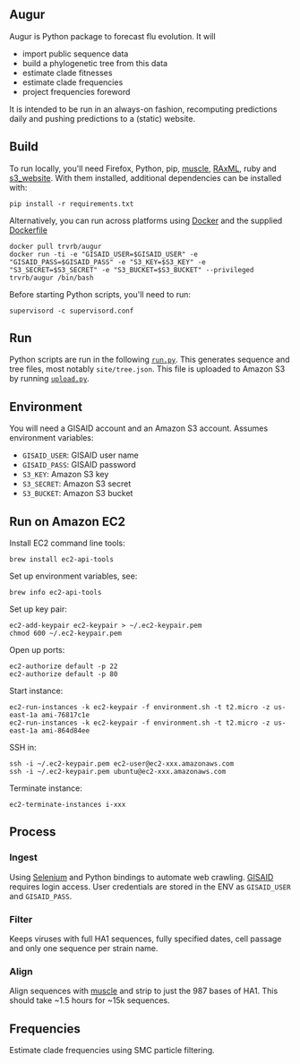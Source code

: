## Augur

Augur is Python package to forecast flu evolution.  It will

* import public sequence data
* build a phylogenetic tree from this data
* estimate clade fitnesses
* estimate clade frequencies
* project frequencies foreword

It is intended to be run in an always-on fashion, recomputing predictions daily and pushing predictions to a (static) website.

## Build

To run locally, you'll need Firefox, Python, pip, [muscle](http://www.drive5.com/muscle/), [RAxML](http://sco.h-its.org/exelixis/web/software/raxml/), ruby and [s3_website](https://github.com/laurilehmijoki/s3_website).  With them installed, additional dependencies can be installed with:

	pip install -r requirements.txt
	
Alternatively, you can run across platforms using [Docker](https://www.docker.com/) and the supplied [Dockerfile](Dockerfile)

	docker pull trvrb/augur
	docker run -ti -e "GISAID_USER=$GISAID_USER" -e "GISAID_PASS=$GISAID_PASS" -e "S3_KEY=$S3_KEY" -e "S3_SECRET=$S3_SECRET" -e "S3_BUCKET=$S3_BUCKET" --privileged trvrb/augur /bin/bash

Before starting Python scripts, you'll need to run:

	supervisord -c supervisord.conf
	
## Run

Python scripts are run in the following [`run.py`](augur/run.py).  This generates sequence and tree files, most notably `site/tree.json`.  This file is uploaded to Amazon S3 by running [`upload.py`](augur/upload.py).

## Environment

You will need a GISAID account and an Amazon S3 account.  Assumes environment variables:

* `GISAID_USER`: GISAID user name
* `GISAID_PASS`: GISAID password
* `S3_KEY`: Amazon S3 key
* `S3_SECRET`: Amazon S3 secret
* `S3_BUCKET`: Amazon S3 bucket

## Run on Amazon EC2

Install EC2 command line tools:

	brew install ec2-api-tools
	
Set up environment variables, see: 

	brew info ec2-api-tools

Set up key pair:

	ec2-add-keypair ec2-keypair > ~/.ec2-keypair.pem
	chmod 600 ~/.ec2-keypair.pem

Open up ports:

	ec2-authorize default -p 22
	ec2-authorize default -p 80
	
Start instance:	
	
	ec2-run-instances -k ec2-keypair -f environment.sh -t t2.micro -z us-east-1a ami-76817c1e	
	ec2-run-instances -k ec2-keypair -f environment.sh -t t2.micro -z us-east-1a ami-864d84ee
	
SSH in:

	ssh -i ~/.ec2-keypair.pem ec2-user@ec2-xxx.amazonaws.com
	ssh -i ~/.ec2-keypair.pem ubuntu@ec2-xxx.amazonaws.com

Terminate instance:

	ec2-terminate-instances i-xxx

## Process

### Ingest

Using [Selenium](https://github.com/SeleniumHQ/selenium) and Python bindings to automate web crawling. [GISAID](http://platform.gisaid.org/epi3/) requires login access.  User credentials are stored in the ENV as `GISAID_USER` and `GISAID_PASS`.

### Filter

Keeps viruses with full HA1 sequences, fully specified dates, cell passage and only one sequence per strain name.

### Align

Align sequences with [muscle](http://www.drive5.com/muscle/) and strip to just the 987 bases of HA1.  This should take ~1.5 hours for ~15k sequences.

## Frequencies

Estimate clade frequencies using SMC particle filtering.
